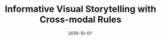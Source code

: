 ---
title: "Informative Visual Storytelling with Cross-modal Rules"
collection: publications
permalink: /publication/2019-10-01-vist
tldr: 'To solve problem of generating too-general descriptions in the field of visual storytelling, we propose a method to mine the cross-modal rules to help the model infer these informative concepts given certain visual input.'
date: 2019-10-01'
venue: '<i>Twenty-Seventh ACM International Conference on Multimedia (ACM MM),</i> 2019.'
paperurl: 'https://dl.acm.org/doi/pdf/10.1145/3343031.3350918'
codeurl: 'https://github.com/passerby233/VSCMR-Visual-Storytelling-with-Corss-Modal-Rules'
img: '/images/publications/vist.png'
authors: "Jiacheng Li, <b>Haizhou Shi</b>, Siliang Tang, Fei Wu, Yueting Zhuang"
selected: false
---